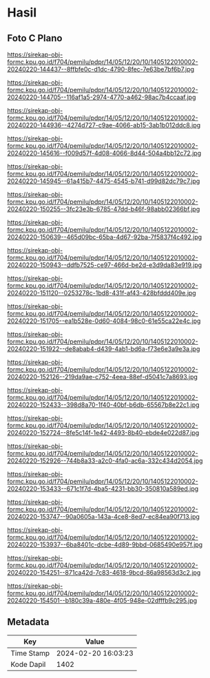 # Hasil

## Foto C Plano

https://sirekap-obj-formc.kpu.go.id/f704/pemilu/pdpr/14/05/12/20/10/1405122010002-20240220-144437--8ffbfe0c-d1dc-4790-8fec-7e63be7bf6b7.jpg

https://sirekap-obj-formc.kpu.go.id/f704/pemilu/pdpr/14/05/12/20/10/1405122010002-20240220-144705--116af1a5-2974-4770-a462-98ac7b4ccaaf.jpg

https://sirekap-obj-formc.kpu.go.id/f704/pemilu/pdpr/14/05/12/20/10/1405122010002-20240220-144936--4274d727-c9ae-4066-ab15-3ab1b012ddc8.jpg

https://sirekap-obj-formc.kpu.go.id/f704/pemilu/pdpr/14/05/12/20/10/1405122010002-20240220-145616--f009d57f-4d08-4066-8d44-504a4bb12c72.jpg

https://sirekap-obj-formc.kpu.go.id/f704/pemilu/pdpr/14/05/12/20/10/1405122010002-20240220-145945--61a415b7-4475-4545-b741-d99d82dc79c7.jpg

https://sirekap-obj-formc.kpu.go.id/f704/pemilu/pdpr/14/05/12/20/10/1405122010002-20240220-150255--3fc23e3b-6785-47dd-b46f-98abb02366bf.jpg

https://sirekap-obj-formc.kpu.go.id/f704/pemilu/pdpr/14/05/12/20/10/1405122010002-20240220-150639--465d09bc-65ba-4d67-92ba-7f5837f4c492.jpg

https://sirekap-obj-formc.kpu.go.id/f704/pemilu/pdpr/14/05/12/20/10/1405122010002-20240220-150943--ddfb7525-ce97-466d-be2d-e3d9da83e919.jpg

https://sirekap-obj-formc.kpu.go.id/f704/pemilu/pdpr/14/05/12/20/10/1405122010002-20240220-151120--0253278c-1bd8-431f-af43-428bfddd409e.jpg

https://sirekap-obj-formc.kpu.go.id/f704/pemilu/pdpr/14/05/12/20/10/1405122010002-20240220-151705--ea1b528e-0d60-4084-98c0-61e55ca22e4c.jpg

https://sirekap-obj-formc.kpu.go.id/f704/pemilu/pdpr/14/05/12/20/10/1405122010002-20240220-151922--de8abab4-d439-4ab1-bd6a-f73e6e3a9e3a.jpg

https://sirekap-obj-formc.kpu.go.id/f704/pemilu/pdpr/14/05/12/20/10/1405122010002-20240220-152126--219da9ae-c752-4eea-88ef-d5041c7a8693.jpg

https://sirekap-obj-formc.kpu.go.id/f704/pemilu/pdpr/14/05/12/20/10/1405122010002-20240220-152433--398d8a70-1f40-40bf-b6db-65567b8e22c1.jpg

https://sirekap-obj-formc.kpu.go.id/f704/pemilu/pdpr/14/05/12/20/10/1405122010002-20240220-152724--8fe5c14f-1e42-4493-8b40-ebde4e022d87.jpg

https://sirekap-obj-formc.kpu.go.id/f704/pemilu/pdpr/14/05/12/20/10/1405122010002-20240220-152926--744b8a33-a2c0-4fa0-ac6a-332c434d2054.jpg

https://sirekap-obj-formc.kpu.go.id/f704/pemilu/pdpr/14/05/12/20/10/1405122010002-20240220-153433--671c1f7d-4ba5-4231-bb30-350810a589ed.jpg

https://sirekap-obj-formc.kpu.go.id/f704/pemilu/pdpr/14/05/12/20/10/1405122010002-20240220-153747--90a0605a-143a-4ce8-8ed7-ec84ea90f713.jpg

https://sirekap-obj-formc.kpu.go.id/f704/pemilu/pdpr/14/05/12/20/10/1405122010002-20240220-153937--6ba8401c-dcbe-4d89-9bbd-0685490e957f.jpg

https://sirekap-obj-formc.kpu.go.id/f704/pemilu/pdpr/14/05/12/20/10/1405122010002-20240220-154251--871ca42d-7c83-4618-9bcd-86a98563d3c2.jpg

https://sirekap-obj-formc.kpu.go.id/f704/pemilu/pdpr/14/05/12/20/10/1405122010002-20240220-154501--b180c39a-480e-4f05-948e-02dfffb9c295.jpg


## Metadata

| Key        | Value               |
| ---------- | ------------------- |
| Time Stamp | 2024-02-20 16:03:23 |
| Kode Dapil | 1402                |



